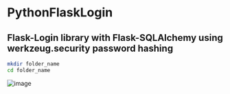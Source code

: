 # PythonFlaskLogin

## Flask-Login library with Flask-SQLAlchemy using werkzeug.security password hashing

```sh
mkdir folder_name
cd folder_name
```

![image](https://user-images.githubusercontent.com/24410504/116811212-b78aea80-ab50-11eb-9c99-f6495e77bc60.png)

